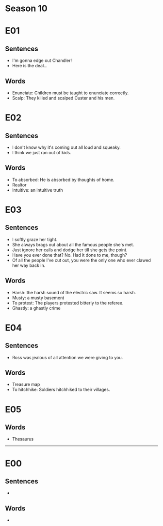 # Season 10

# E01

## Sentences

- I'm gonna edge out Chandler!
- Here is the deal...

## Words

- Enunciate: Children must be taught to enunciate correctly.
- Scalp: They killed and scalped Custer and his men.

# E02

## Sentences

- I don't know why it's coming out all loud and squeaky.
- I think we just ran out of kids.

## Words

- To absorbed: He is absorbed by thoughts of home.
- Realtor
- Intuitive: an intuitive truth

# E03

## Sentences

- I softly graze her tight.
- She always brags out about all the famous people she's met.
- Just ignore her calls and dodge her till she gets the point.
- Have you ever done that? No. Had it done to me, though?
- Of all the people I've cut out, you were the only one who ever clawed her way back in.

## Words

- Harsh: the harsh sound of the electric saw. It seems so harsh.
- Musty: a musty basement
- To protest: The players protested bitterly to the referee.
- Ghastly: a ghastly crime

# E04

## Sentences

- Ross was jealous of all attention we were giving to you.

## Words

- Treasure map
- To hitchhike: Soldiers hitchhiked to their villages.

# E05

## Words

- Thesaurus

---

# E00

## Sentences

- 

## Words

-